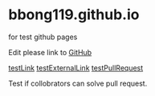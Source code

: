 # bbong119.github.io
 for test github pages

Edit please link to [GitHub](https://github.com/BBong119/bbong119.github.io)

[testLink](test.md)
[testExternalLink](https://www.baidu.com)
[testPullRequest](https://www.qq.com)

Test if collobrators can solve pull request.
